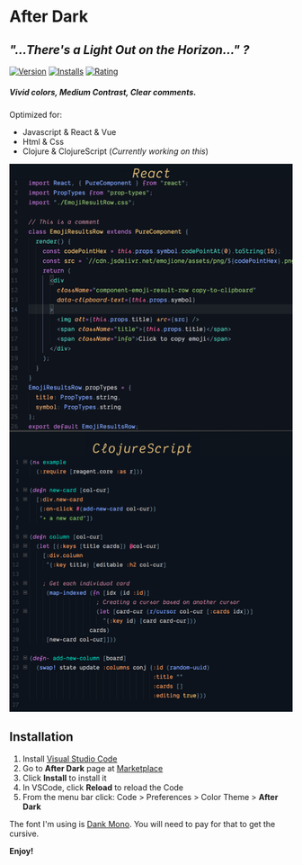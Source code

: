 # After Dark

## _"...There's a Light Out on the Horizon..." ?_

[![Version](https://vsmarketplacebadge.apphb.com/version-short/ssmi.after-dark.svg)](https://marketplace.visualstudio.com/items?itemName=ssmi.after-dark)
[![Installs](https://vsmarketplacebadge.apphb.com/installs-short/ssmi.after-dark.svg)](https://marketplace.visualstudio.com/items?itemName=ssmi.after-dark)
[![Rating](https://vsmarketplacebadge.apphb.com/rating-short/ssmi.after-dark.svg)](https://marketplace.visualstudio.com/items?itemName=ssmi.after-dark)

##### _Vivid colors, Medium Contrast, Clear comments._

Optimized for:

- Javascript & React & Vue
- Html & Css
- Clojure & ClojureScript (_Currently working on this_)

![Preview](preview.png)

## Installation

1.  Install [Visual Studio Code](https://code.visualstudio.com/)
2.  Go to **After Dark** page at [Marketplace](https://marketplace.visualstudio.com/items?itemName=ssmi.after-dark)
3.  Click **Install** to install it
4.  In VSCode, click **Reload** to reload the Code
5.  From the menu bar click: Code > Preferences > Color Theme > **After Dark**

The font I'm using is [Dank Mono](https://dank.sh/).
You will need to pay for that to get the cursive.

**Enjoy!**
